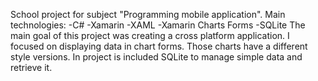 School project for subject "Programming mobile application". 
Main technologies: 
  -C#
  -Xamarin
  -XAML
  -Xamarin Charts Forms
  -SQLite
The main goal of this project was creating a cross platform application. I focused on displaying data in chart forms. Those charts have a different style versions. In project is included SQLite to manage simple data and retrieve it.
